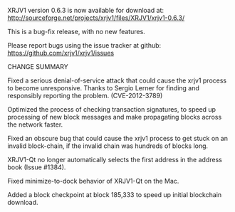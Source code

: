 XRJV1 version 0.6.3 is now available for download at:
  http://sourceforge.net/projects/xrjv1/files/XRJV1/xrjv1-0.6.3/

This is a bug-fix release, with no new features.

Please report bugs using the issue tracker at github:
  https://github.com/xrjv1/xrjv1/issues

CHANGE SUMMARY

Fixed a serious denial-of-service attack that could cause the
xrjv1 process to become unresponsive. Thanks to Sergio Lerner
for finding and responsibly reporting the problem. (CVE-2012-3789)

Optimized the process of checking transaction signatures, to
speed up processing of new block messages and make propagating
blocks across the network faster.

Fixed an obscure bug that could cause the xrjv1 process to get
stuck on an invalid block-chain, if the invalid chain was
hundreds of blocks long.

XRJV1-Qt no longer automatically selects the first address
in the address book (Issue #1384).

Fixed minimize-to-dock behavior of XRJV1-Qt on the Mac.

Added a block checkpoint at block 185,333 to speed up initial
blockchain download.
